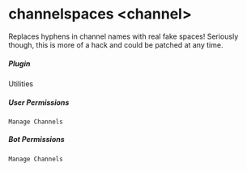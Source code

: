 # channelspaces &lt;channel&gt;

Replaces hyphens in channel names with real fake spaces! Seriously though, this is more of a hack and could be patched at any time.
			

##### Plugin
Utilities


##### User Permissions
`Manage Channels`


##### Bot Permissions
`Manage Channels`